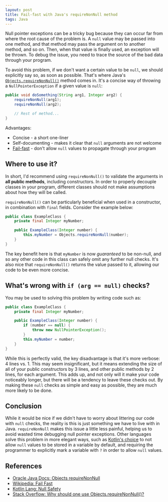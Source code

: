 ```yaml
---
layout: post
title: Fail-fast with Java's requireNonNull method
tags: Java
---
```


Null pointer exceptions can be a tricky bug because they can occur far from where the root cause of the problem is. A `null` value may be passed into one method, and that method may pass the argument on to another method, and so on. Then, when that value is finally used, an exception will be thrown. To debug the issue, you need to trace the source of the bad data through your program.

To avoid this problem, if we don't want a certain value to be `null`, we should explicitly say so, as soon as possible. That's where Java's [`Objects.requireNonNull()`](https://docs.oracle.com/javase/8/docs/api/java/util/Objects.html#requireNonNull-T-) method comes in. It's a concise way of throwing a 
`NullPointerException` if a given value is `null`:

```java
public void doSomething(String arg1, Integer arg2) {
	requireNonNull(arg1);
	requireNonNull(arg2);

	// Rest of method...
}
```

Advantages:
- Concise - a short one-liner
- Self-documenting - makes it clear that `null` arguments are not welcome
- [Fail-fast](https://en.wikipedia.org/wiki/Fail-fast) - don't allow `null` values to propagate through your program


## Where to use it?

In short, I'd recommend using `requireNonNull()` to validate the arguments in **all public methods**, including constructors. In order to properly decouple classes in your program, different classes should not make assumptions about how they will be called.

`requireNonNull()` can be particularly beneficial when used in a constructor, in combination with `final` fields. Consider the example below:
```java
public class ExampleClass {
	private final Integer myNumber;

	public ExampleClass(Integer number) {
		this.myNumber = Objects.requireNonNull(number);
	}
}
```

The key benefit here is that `myNumber` is now *guaranteed* to be non-null, and so any other code in this class can safely omit any further null checks. It's also nice that `requireNonNull()` returns the value passed to it, allowing our code to be even more concise.


## What's wrong with `if (arg == null)` checks?

You may be used to solving this problem by writing code such as:
```java
public class ExampleClass {
	private final Integer myNumber;

	public ExampleClass(Integer number) {
		if (number == null) {
			throw new NullPointerException();
		}
		this.myNumber = number;
	}
}
```

While this is perfectly valid, the key disadvantage is that it's more verbose: 4 lines vs. 1. This may seem insignificant, but it means extending the size of all of your public constructors by 3 lines, and other public methods by 2 lines, for each argument. This adds up, and not only will it make your code noticeably longer, but there will be a tendency to leave these checks out. By making these `null` checks as simple and easy as possible, they are much more likely to be done.


## Conclusion

While it would be nice if we didn't have to worry about littering our code with `null` checks, the reality is this is just something we have to live with in Java. `requireNonNull` makes this issue a little less painful, helping us to avoid wasted time debugging null pointer exceptions. Other languages solve this problem in more elegant ways, such as [Kotlin's choice](https://kotlinlang.org/docs/null-safety.html#safe-calls) to not allow `null` values to be stored in a variable by default, and requiring the programmer to explicitly mark a variable with `?` in order to allow `null` values.


## References

- [Oracle Java Docs: Objects requireNonNull](https://docs.oracle.com/javase/8/docs/api/java/util/Objects.html#requireNonNull-T-)
- [Wikipedia: Fail Fast](https://en.wikipedia.org/wiki/Fail-fast)
- [Kotlin Lang: Null Safety](https://kotlinlang.org/docs/null-safety.html#safe-calls)
- [Stack Overflow: Why should one use Objects.requireNonNull()?](https://stackoverflow.com/questions/45632920/why-should-one-use-objects-requirenonnull)
